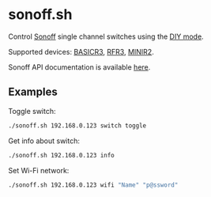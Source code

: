 # sonoff.sh

Control [Sonoff](https://sonoff.tech) single channel switches using the
[DIY mode](https://sonoff.tech/diy-developer).

Supported devices:
[BASICR3](https://sonoff.tech/product/wifi-diy-smart-switches/basicr3),
[RFR3](https://sonoff.tech/product/wifi-smart-wall-swithes/rfr3),
[MINIR2](https://sonoff.tech/product/wifi-diy-smart-switches/sonoff-mini).

Sonoff API documentation is available
[here](https://sonoff.tech/sonoff-diy-developer-documentation-basicr3-rfr3-mini-http-api).

## Examples

Toggle switch:

```sh
./sonoff.sh 192.168.0.123 switch toggle
```

Get info about switch:

```sh
./sonoff.sh 192.168.0.123 info
```

Set Wi-Fi network:

```sh
./sonoff.sh 192.168.0.123 wifi "Name" "p@ssword"
```
